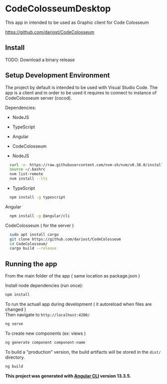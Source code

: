 # CodeColosseumDesktop

This app in intended to be used as Graphic client for Code Colosseum

https://github.com/dariost/CodeColosseum

## Install

TODO: Download a binary release

## Setup Development Environment 
The project by default is intended to be used with Visual Studio Code.
The app is a client and in order to be used it requires to connect to instance of CodeColosseum server (cocod).

Dependencies:
- NodeJS
- TypeScript
- Angular
- CodeColosseum 

- NodeJS
```bash
  curl -o- https://raw.githubusercontent.com/nvm-sh/nvm/v0.38.0/install.sh | bash
  source ~/.bashrc
  nvm list-remote
  nvm install --lts
```
  
- TypeScript
```bash
  npm install -g typescript
```

Angular
```bash
  npm install -g @angular/cli
```

CodeColosseum ( for the server ) 
```bash
  sudo apt install cargo
  git clone https://github.com/dariost/CodeColosseum 
  cd CodeColosseum/
  cargo build --release
```


## Running the app

From the main folder of the app ( same location as package.json )     

Install node dependencies (run once):     
```bash
npm install
```

To run the actuall app during development ( it autoreload when files are changed )     
Then navigate to `http://localhost:4200/`
```bash
ng serve
```

To create new components (ex: views ) 
```bash
ng generate component component-name
```

To build a "production" version, the build artifacts will be stored in the `dist/` directory.
```bash
ng build
```

__This project was generated with [Angular CLI](https://github.com/angular/angular-cli) version 13.3.5.__
